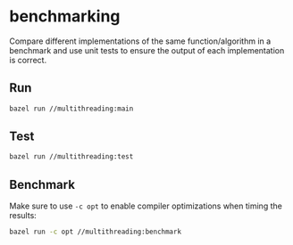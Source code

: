 # benchmarking

Compare different implementations of the same function/algorithm in a benchmark and use unit tests to ensure the output of each implementation is correct.

## Run

```sh
bazel run //multithreading:main
```

## Test

```sh
bazel run //multithreading:test
```

## Benchmark

Make sure to use `-c opt` to enable compiler optimizations when timing the results:

```sh
bazel run -c opt //multithreading:benchmark
```
